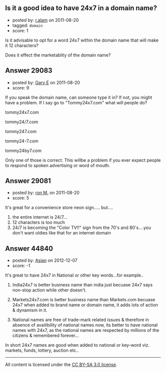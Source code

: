 ## Is it a good idea to have 24x7 in a domain name?

- posted by: [r.alam](https://stackexchange.com/users/-1/12860-r-alam) on 2011-08-20
- tagged: `domain`
- score: 1

Is it advisable to opt for a word 24x7 within the domain name that will make it 12 characters?

Does it effect the marketablity of the domain name?



## Answer 29083

- posted by: [Gary E](https://stackexchange.com/users/-1/2587-gary-e) on 2011-08-20
- score: 9

If you speak the domain name, can someone type it in? If not, you might have a problem. If I say go to "Tommy24x7.com" what will people do?

tommy24x7.com

tommy24/7.com

tommy247.com

tommy24-7.com

tommy24by7.com

Only one of those is correct. This willbe a problem if you ever expect people to respond to spoken advertising or word of mouth.




## Answer 29081

- posted by: [ron M.](https://stackexchange.com/users/-1/2122-ron-m) on 2011-08-20
- score: 5

It's great for a convenience store neon sign.....
but.... 

 1. the entire internet is 24/7... 
 1. 12 characters is too much
 1. 24/7 is becoming the "Color TV!!" sign from the 70's and 80's....you don't want oldies like that for an internet domain



## Answer 44840

- posted by: [Asian](https://stackexchange.com/users/-1/21959-asian) on 2012-12-07
- score: -1

It's great to have 24x7 in National or other key words...for example..

 1. India24x7 is better business name than india just becuase 24x7 says non-stop action while other doesn't.

 2. Markets24x7.com is better business name than Markets.com becuase 24x7 when added to brand name or domain name, it adds lots of action & dynamism in it.

 3. National names are free of trade-mark related issues & therefore in absence of availibility of national names now, its better to have national names with 24x7, as the national names are respected by millions of the citizens & remembered forever...

In short 24x7 names are good when added to national or key-word viz. markets, funds, lottery, auction etc..



---

All content is licensed under the [CC BY-SA 3.0 license](https://creativecommons.org/licenses/by-sa/3.0/).
